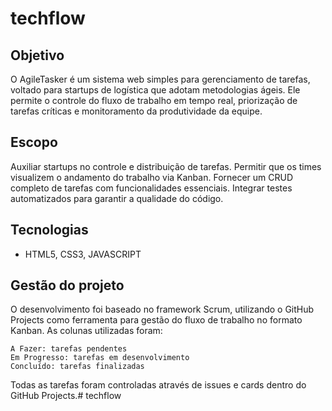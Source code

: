 # techflow

## Objetivo

O AgileTasker é um sistema web simples para gerenciamento de tarefas, voltado para startups de logística que adotam metodologias ágeis. Ele permite o controle do fluxo de trabalho em tempo real, priorização de tarefas críticas e monitoramento da produtividade da equipe.

## Escopo

Auxiliar startups no controle e distribuição de tarefas.
Permitir que os times visualizem o andamento do trabalho via Kanban.
Fornecer um CRUD completo de tarefas com funcionalidades essenciais.
Integrar testes automatizados para garantir a qualidade do código.



## Tecnologias
- HTML5, CSS3, JAVASCRIPT 

## Gestão do projeto

O desenvolvimento foi baseado no framework Scrum, utilizando o GitHub Projects como ferramenta para gestão do fluxo de trabalho no formato Kanban. As colunas utilizadas foram:

    A Fazer: tarefas pendentes
    Em Progresso: tarefas em desenvolvimento
    Concluído: tarefas finalizadas

Todas as tarefas foram controladas através de issues e cards dentro do GitHub Projects.# techflow
